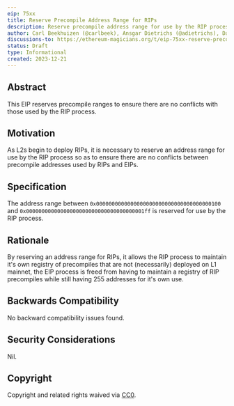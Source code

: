 ```yaml
---
eip: 75xx
title: Reserve Precompile Address Range for RIPs
description: Reserve precompile address range for use by the RIP process
author: Carl Beekhuizen (@carlbeek), Ansgar Dietrichs (@adietrichs), Danny Ryan (@djrtwo), Tim Beiko (@timbeiko)
discussions-to: https://ethereum-magicians.org/t/eip-75xx-reserve-precompile-address-range-for-rips-l2s/17828
status: Draft
type: Informational
created: 2023-12-21
---
```


## Abstract

This EIP reserves precompile ranges to ensure there are no conflicts with those used by the RIP process.

## Motivation

As L2s begin to deploy RIPs, it is necessary to reserve an address range for use by the RIP process so as to ensure there are no conflicts between precompile addresses used by RIPs and EIPs.

## Specification

The address range between `0x0000000000000000000000000000000000000100` and `0x00000000000000000000000000000000000001ff` is reserved for use by the RIP process.

## Rationale

By reserving an address range for RIPs, it allows the RIP process to maintain it's own registry of precompiles that are not (necessarily) deployed on L1 mainnet, the EIP process is freed from having to maintain a registry of RIP precompiles while still having 255 addresses for it's own use.

## Backwards Compatibility

No backward compatibility issues found.

## Security Considerations

Nil.

## Copyright

Copyright and related rights waived via [CC0](../LICENSE.md).
